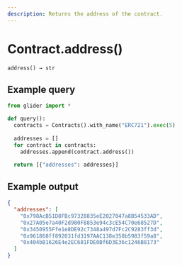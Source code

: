 ```yaml
---
description: Returns the address of the contract.
---
```


# Contract.address()

`address() → str`

## Example query

```python
from glider import *

def query():
  contracts = Contracts().with_name("ERC721").exec(5)
  
  addresses = []
  for contract in contracts:
    addresses.append(contract.address())

  return [{"addresses": addresses}]
```

## Example output

```json
{
  "addresses": [
    "0x798AcB51D8FBc97328835eE2027047a8B54533AD",
    "0x27A05e7a40F2d980F8853e94c3cE54C70e68527D",
    "0x3450955Ffe1e8DE92c7348a497d7Fc2C9283ff3d",
    "0x961868ff892031fd3197AAC138e358b5983f59a8",
    "0x404bB1626E4e2EC681FDE0Bf6D3E36c1246B8173"
  ]
}
```

